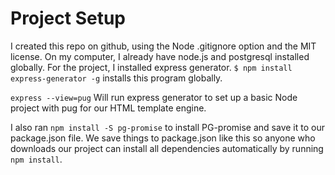 # Project Setup

I created this repo on github, using the Node .gitignore option and the MIT license.  On my computer, I already have node.js and postgresql installed globally.  For the project, I installed express generator.  `$ npm install express-generator -g` installs this program globally.

`express --view=pug` Will run express generator to set up a basic Node project with pug for our HTML template engine.


I also ran `npm install -S pg-promise` to install PG-promise and save it to our package.json file.  We save things to package.json like this so anyone who downloads our project can install all dependencies automatically by running `npm install`.
